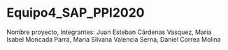 # Equipo4_SAP_PPI2020
Nombre proyecto, Integrantes: Juan Esteban Cárdenas Vasquez, Maria Isabel Moncada Parra, Maria Silvana Valencia Serna, Daniel Correa Molina
